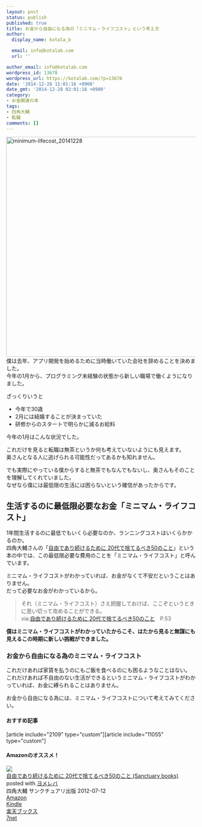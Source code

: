 ```yaml
---
layout: post
status: publish
published: true
title: お金から自由になる為の「ミニマム・ライフコスト」という考え方
author:
  display_name: kotala_b

  email: info@kotalab.com
  url: ''

author_email: info@kotalab.com
wordpress_id: 13678
wordpress_url: https://kotalab.com/?p=13678
date: '2014-12-28 11:01:16 +0900'
date_gmt: '2014-12-28 02:01:16 +0900'
category:
- お金関連の本
tags:
- 四角大輔
- 転職
comments: []
---
```

<p><img src="https://kotalab.com/wp-content/uploads/minimum-lifecost_20141228-780x585.jpg" alt="minimum-lifecost_20141228" width="780" height="585" class="aligncenter size-large wp-image-13680" /><br />
僕は去年、アプリ開発を始めるために当時働いていた会社を辞めることを決めました。<br />
今年の1月から、プログラミング未経験の状態から新しい職場で働くようになりました。</p>
<p>ざっくりいうと</p>
<ul>
<li>今年で30歳</li>
<li>2月には結婚することが決まっていた</li>
<li>研修からのスタートで明らかに減るお給料</li>
</ul>
<p>今年の1月はこんな状況でした。</p>
<p>これだけを見ると転職は無茶というか何も考えていないようにも見えます。<br />
奥さんとなる人に逃げられる可能性だってあるかも知れません。</p>
<p>でも実際にやっている僕からすると無茶でもなんでもないし、奥さんもそのことを理解してくれていました。<br />
なぜなら僕には最低限の生活には困らないという確信があったからです。<br />
<!--more--></p>
<h2>生活するのに最低限必要なお金「ミニマム・ライフコスト」</h2>
<p>1年間生活するのに最低でもいくら必要なのか、ランニングコストはいくらかかるのか。<br />
四角大輔さんの「<a href="https://www.amazon.co.jp/exec/obidos/asin/4861139716/same-22/" rel="nofollow" target="_blank">自由であり続けるために 20代で捨てるべき50のこと</a>」という本の中では、この最低限必要な費用のことを「ミニマム・ライフコスト」と呼んでいます。</p>
<p>ミニマム・ライフコストがわかっていれば、お金がなくて不安だということはありません。<br />
だって必要なお金がわかっているから。</p>
<blockquote><p>それ（ミニマム・ライフコスト）さえ把握しておけば、ここぞというときに思い切って攻めることができる。<br />
via:<a href="https://www.amazon.co.jp/exec/obidos/asin/4861139716/same-22/" rel="nofollow" target="_blank">自由であり続けるために 20代で捨てるべき50のこと</a>　P.53</p></blockquote>
<p><strong>僕はミニマム・ライフコストがわかっていたからこそ、はたから見ると無謀にも見えるこの時期に新しい挑戦ができました。</strong></p>
<h3>お金から自由になる為のミニマム・ライフコスト</h3>
<p>これだけあれば家賃を払うのにもご飯を食べるのにも困るようなことはない。<br />
これだけあれば不自由のない生活ができるというミニマム・ライフコストがわかっていれば、お金に縛られることはありません。</p>
<p>お金から自由になる為には、ミニマム・ライフコストについて考えてみてください。</p>
<h4 class="rel">おすすめ記事</h4>
<p>[article include="2109" type="custom"][article include="11055" type="custom"]</p>
<div class="clear"></div>
<h4 class="aam">Amazonのオススメ！</h4>
<div class="booklink-box">
<div class="booklink-image"><a href="https://www.amazon.co.jp/exec/obidos/asin/4861139716/same-22/" rel="nofollow" target="_blank"><img src="https://images-fe.ssl-images-amazon.com/images/I/41ZG9kjLQGL._SL160_.jpg" style="border: none;" /></a></div>
<div class="booklink-info">
<div class="booklink-name"><a href="https://www.amazon.co.jp/exec/obidos/asin/4861139716/same-22/" rel="nofollow" target="_blank">自由であり続けるために 20代で捨てるべき50のこと (Sanctuary books)</a>
<div class="booklink-powered-date">posted with <a href="https://yomereba.com" rel="nofollow" target="_blank">ヨメレバ</a></div>
</div>
<div class="booklink-detail">四角大輔 サンクチュアリ出版 2012-07-12    </div>
<div class="booklink-link2">
<div class="shoplinkamazon"><a href="https://www.amazon.co.jp/exec/obidos/asin/4861139716/same-22/" rel="nofollow" target="_blank" title="アマゾン" >Amazon</a></div>
<div class="shoplinkkindle"><a href="https://www.amazon.co.jp/exec/obidos/ASIN/B00IUE8QRC/same-22/" rel="nofollow" target="_blank" >Kindle</a></div>
<div class="shoplinkrakuten"><a href="http://c.af.moshimo.com/af/c/click?a_id=374939&p_id=56&pc_id=56&pl_id=637&s_v=b5Rz2P0601xu&url=http%3A%2F%2Fbooks.rakuten.co.jp%2Frb%2F11731716%2F" rel="nofollow" target="_blank" title="楽天ブックス" >楽天ブックス</a></div>
<div class="shoplinkseven"><a href="https://ck.jp.ap.valuecommerce.com/servlet/referral?sid=2967684&pid=883100332&vc_url=http%3A%2F%2Fwww.7netshopping.jp%2Fbooks%2Fsearch_result%2F%3Fctgy%3Dbooks%26code%3D4861139716" rel="nofollow" target="_blank" title="セブンネットショッピング" >7net</a></div>
</p></div>
</div>
<div class="booklink-footer"></div>
</div>

